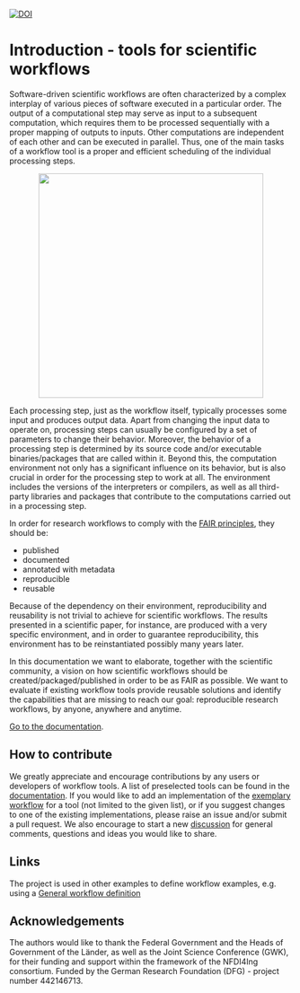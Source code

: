 [![DOI](https://zenodo.org/badge/357505574.svg)](https://zenodo.org/badge/latestdoi/357505574)


# Introduction - tools for scientific workflows

Software-driven scientific workflows are often characterized by a complex interplay
of various pieces of software executed in a particular order. The output of a
computational step may serve as input to a subsequent computation, which requires
them to be processed sequentially with a proper mapping of outputs to inputs.
Other computations are independent of each other and can be executed in parallel.
Thus, one of the main tasks of a workflow tool is a proper and efficient scheduling
of the individual processing steps.

<center><img src="./img/workflows.png" width="400"></center>

Each processing step, just as the workflow itself, typically processes some input and
produces output data. Apart from changing the input data to operate on, processing
steps can usually be configured by a set of parameters to change their behavior.
Moreover, the behavior of a processing step is determined by its source code
and/or executable binaries/packages that are called within it. Beyond this, the
computation environment not only has a significant influence on its behavior, but
is also crucial in order for the processing step to work at all. The environment
includes the versions of the interpreters or compilers, as well as all third-party
libraries and packages that contribute to the computations carried out in a
processing step.

In order for research workflows to comply with the
[FAIR principles](https://www.go-fair.org/fair-principles/), they should be:

- published
- documented
- annotated with metadata
- reproducible
- reusable

Because of the dependency on their environment, reproducibility and reusability
is not trivial to achieve for scientific workflows. The results presented in a
scientific paper, for instance, are produced with a very specific environment,
and in order to guarantee reproducibility, this environment has to be reinstantiated
possibly many years later.

In this documentation we want to elaborate, together with the scientific community,
a vision on how scientific workflows should be created/packaged/published in order
to be as FAIR as possible. We want to evaluate if existing workflow tools provide
reusable solutions and identify the capabilities that are missing to reach our goal:
reproducible research workflows, by anyone, anywhere and anytime.

[Go to the documentation](https://nfdi4ingscientificworkflowrequirements.readthedocs.io/en/latest/).

## How to contribute
We greatly appreciate and encourage contributions by any users or developers of 
workflow tools. 
A list of preselected tools can be found in the [documentation](https://nfdi4ingscientificworkflowrequirements.readthedocs.io/en/latest/).
If you would like to add an implementation of the [exemplary workflow](https://nfdi4ingscientificworkflowrequirements.readthedocs.io/en/latest/docs/exemplarywf.html) for a tool
(not limited to the given list), or if you suggest changes to one of the
existing implementations, please raise an issue and/or submit a pull request.
We also encourage to start a new [discussion](https://github.com/BAMresearch/NFDI4IngScientificWorkflowRequirements/discussions)
for general comments, questions and ideas you would like to share.

## Links
The project is used in other examples to define workflow examples, e.g. using a [General workflow definition](https://github.com/pythonworkflow/python-workflow-definition/tree/main?tab=readme-ov-file)

## Acknowledgements

The authors would like to thank the Federal Government and the Heads of Government of the Länder, as well as the Joint Science Conference (GWK), for their funding and support within the framework of the NFDI4Ing consortium. Funded by the German Research Foundation (DFG) - project number 442146713.
